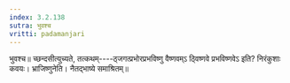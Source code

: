 ```yaml
---
index: 3.2.138
sutra: भुवश्च
vritti: padamanjari
---
```


 भुवश्च॥ च्छन्दसीत्युच्यते, तत्कथम्----ठ्जगत्प्रभोरप्रभविष्णु वैष्णवम्ऽ ठ्विष्णवे प्रभविष्णवेऽ इति? निरंकुशाः कवयः। भ्राजिष्णुनेति। नैतद्भाष्ये समाश्रितम्॥